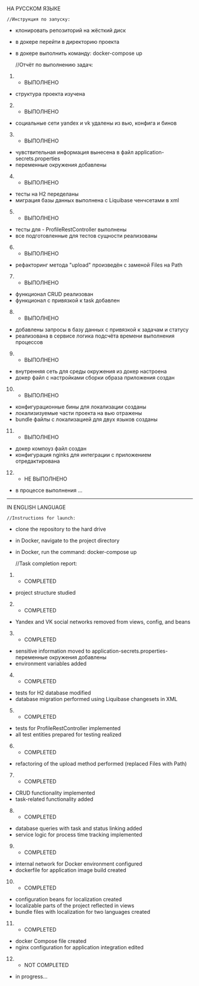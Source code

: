 
НА РУССКОМ ЯЗЫКЕ

	//Инструкция по запуску:

- клонировать репозиторий на жёсткий диск
- в докере перейти в директорию проекта
- в докере выполнить команду: docker-compose up

  //Отчёт по выполнению задач:

1. - ВЫПОЛНЕНО
- структура проекта изучена
2. - ВЫПОЛНЕНО
- социальные сети yandex и vk удалены из вью, конфига и бинов
3. - ВЫПОЛНЕНО
- чувствительная информация вынесена в файл application-secrets.properties
- переменные окружения добавлены
4. - ВЫПОЛНЕНО
- тесты на H2 переделаны
- миграция базы данных выполнена с Liquibase ченчсетами в xml
5. - ВЫПОЛНЕНО
- тесты для - ProfileRestController выполнены
- все подготовленные для тестов сущности реализованы
6. - ВЫПОЛНЕНО
- рефакторинг метода "upload" произведён с заменой Files на Path
7. - ВЫПОЛНЕНО
- функционал CRUD реализован
- функционал с привязкой к task добавлен
8. - ВЫПОЛНЕНО
- добавлены запросы в базу данных с привязкой к задачам и статусу
- реализована в сервисе логика подсчёта времени выполнения процессов
9. - ВЫПОЛНЕНО
- внутренняя сеть для среды окружения из докер настроена
- докер файл с настройками сборки образа приложения создан
10. - ВЫПОЛНЕНО
- конфигурационные бины для локализации созданы
- локализизуемые части проекта на вью отражены
- bundle файлы с локализацией для двух языков созданы
11. - ВЫПОЛНЕНО
- докер компоуз файл создан
- конфигурация nginks для интеграции с приложением отредактирована
12. - НЕ ВЫПОЛНЕНО
- в процессе выполнения ...
________________________________________________________________________________

IN ENGLISH LANGUAGE

	//Instructions for launch:

- clone the repository to the hard drive
- in Docker, navigate to the project directory
- in Docker, run the command: docker-compose up

  //Task completion report:

1. - COMPLETED
- project structure studied
2. - COMPLETED
- Yandex and VK social networks removed from views, config, and beans
3. - COMPLETED
- sensitive information moved to application-secrets.properties- переменные окружения добавлены
- environment variables added
4. - COMPLETED
- tests for H2 database modified
- database migration performed using Liquibase changesets in XML
5. - COMPLETED
- tests for ProfileRestController implemented
- all test entities prepared for testing realized
6. - COMPLETED
- refactoring of the upload method performed (replaced Files with Path)
7. - COMPLETED
- CRUD functionality implemented
- task-related functionality added
8. - COMPLETED
- database queries with task and status linking added
- service logic for process time tracking implemented
9. - COMPLETED
- internal network for Docker environment configured
- dockerfile for application image build created
10. - COMPLETED
- configuration beans for localization created
- localizable parts of the project reflected in views
- bundle files with localization for two languages created
11. - COMPLETED
- docker Compose file created
- nginx configuration for application integration edited
12. - NOT COMPLETED
- in progress...



